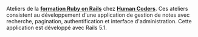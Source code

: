 Ateliers de la **[formation Ruby on Rails](https://www.humancoders.com/formations/ruby-on-rails "Formation Ruby on Rails chez Human Coders")** chez **[Human Coders](https://www.humancoders.com "Human Coders")**.
Ces ateliers consistent au développement d'une application de gestion de notes avec recherche, pagination, authentification et interface d'administration. Cette application est développé avec Rails 5.1.